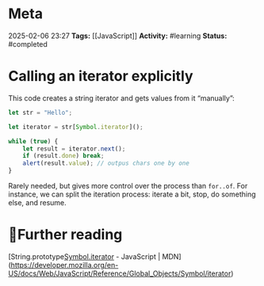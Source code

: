 # Meta
2025-02-06 23:27
**Tags:** [[JavaScript]]
**Activity:** #learning 
**Status:** #completed 

# Calling an iterator explicitly
This code creates a string iterator and gets values from it “manually”:
```JavaScript title:example.js
let str = "Hello";

let iterator = str[Symbol.iterator]();

while (true) {
	let result = iterator.next();
	if (result.done) break;
	alert(result.value); // outpus chars one by one
}
```

Rarely needed, but gives more control over the process than `for..of`. For instance, we can split the iteration process: iterate a bit, stop, do something else, and resume.

# 📑Further reading
[String.prototype[Symbol.iterator]() - JavaScript | MDN](https://developer.mozilla.org/en-US/docs/Web/JavaScript/Reference/Global_Objects/Symbol/iterator)
